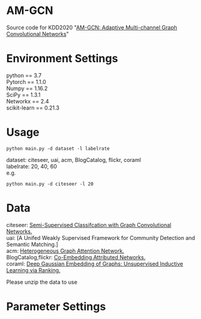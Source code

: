 # AM-GCN
Source code for KDD2020 "[AM-GCN: Adaptive Multi-channel Graph Convolutional Networks](https://arxiv.org/pdf/2007.02265.pdf)"

# Environment Settings 
python == 3.7   
Pytorch == 1.1.0  
Numpy == 1.16.2  
SciPy == 1.3.1  
Networkx == 2.4  
scikit-learn == 0.21.3  

# Usage 
````
python main.py -d dataset -l labelrate
````
dataset: citeseer, uai, acm, BlogCatalog, flickr, coraml  
labelrate: 20, 40, 60  
e.g.  
````
python main.py -d citeseer -l 20
````
# Data

citeseer: [Semi-Supervised Classifcation with Graph Convolutional Networks.](https://github.com/tkipf/pygcn)  
uai: [A Unifed Weakly Supervised Framework for Community Detection and Semantic Matching.]  
acm: [Heterogeneous Graph Attention Network.](https://github.com/Jhy1993/HAN)  
BlogCatalog,flickr: [Co-Embedding Attributed Networks.](https://github.com/mengzaiqiao/CAN)  
coraml: [Deep Gaussian Embedding of Graphs: Unsupervised Inductive Learning via Ranking.](https://github.com/abojchevski/graph2gauss/)  

Please unzip the data to use  


# Parameter Settings
